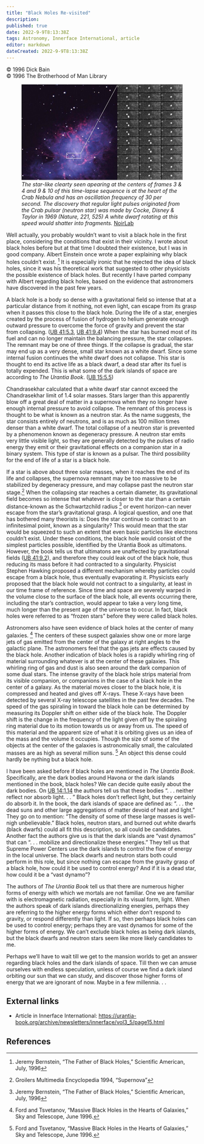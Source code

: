 ```yaml
---
title: "Black Holes Re-visited"
description: 
published: true
date: 2022-9-9T8:13:38Z
tags: Astronomy, Innerface International, article
editor: markdown
dateCreated: 2022-9-9T8:13:38Z
---
```


<p class="v-card v-sheet theme--light grey lighten-3 px-2">© 1996 Dick Bain<br>© 1996 The Brotherhood of Man Library</p>

<figure id="Figure_1" class="image urantiapedia">
<img src="/image/article/Dick_Bain/Black_Holes_Re_visited/noao-03036.jpg">
<figcaption><em>The star-like clearty seen apearing at the centers of frames 3 & 4 and 9 & 10 of this time-lapse sequence is at the heart of the Crab Nebula and has an oscillation frequency of 30 per second. The discovery that regular light pulses originated from the Crab pulsar (neutron star) was made by Cocke, Disney & Taylor in 1969 (Nature, 221, 525) A white dwarf rotating at this speed would shatter into fragments.</em> <a href="https://noirlab.edu/public/en/images/noao-03036/?nocache=true">NoirLab</a></figcaption>
</figure>

Well actually, you probably wouldn’t want to visit a black hole in the first place, considering the conditions that exist in their vicinity. I wrote about black holes before but at that time I doubted their existence, but I was in good company. Albert Einstein once wrote a paper explaining why black holes couldn’t exist. [^1] It is especially ironic that he rejected the idea of black holes, since it was his theoretical work that suggested to other physicists the possible existence of black holes. But recently I have parted company with Albert regarding black holes, based on the evidence that astronomers have discovered in the past few years.

A black hole is a body so dense with a gravitational field so intense that at a particular distance from it nothing, not even light, can escape from its grasp when it passes this close to the black hole. During the life of a star, energies created by the process of fusion of hydrogen to helium generate enough outward pressure to overcome the force of gravity and prevent the star from collapsing. ([UB 41:5.3](/en/The_Urantia_Book/41#p5_3), [UB 41:9.4](/en/The_Urantia_Book/41#p9_4)) When the star has burned most of its fuel and can no longer maintain the balancing pressure, the star collapses. The remnant may be one of three things. If the collapse is gradual, the star may end up as a very dense, small star known as a white dwarf. Since some internal fusion continues the white dwarf does not collapse. This star is thought to end its active life as a black dwarf, a dead star after its fuel is totally expended. This is what some of the dark islands of space are according to _The Urantia Book_. ([UB 15:5.5](/en/The_Urantia_Book/15#p5_5))

Chandrasekhar calculated that a white dwarf star cannot exceed the Chandrasekhar limit of 1.4 solar masses. Stars larger than this apparently blow off a great deal of matter in a supernova when they no longer have enough internal pressure to avoid collapse. The remnant of this process is thought to be what is known as a neutron star. As the name suggests, the star consists entirely of neutrons, and is as much as 100 million times denser than a white dwarf. The total collapse of a neutron star is prevented by a phenomenon known as degeneracy pressure. A neutron star emits very little visible light, so they are generally detected by the pulses of radio energy they emit or their gravitational effects on a companion star in a binary system. This type of star is known as a pulsar. The third possibility for the end of life of a star is a black hole.

If a star is above about three solar masses, when it reaches the end of its life and collapses, the supernova remnant may be too massive to be stabilized by degeneracy pressure, and may collapse past the neutron star stage.[^2] When the collapsing star reaches a certain diameter, its gravitational field becomes so intense that whatever is closer to the star than a certain distance-known as the Schwartzchild radius [^1] or event horizon-can never escape from the star’s gravitational grasp. A logical question, and one that has bothered many theorists is: Does the star continue to contract to an infinitesimal point, known as a singularity? This would mean that the star would be squeezed to such an extent that even basic particles like electrons couldn’t exist. Under these conditions, the black hole would consist of the simplest particles possible, identified by the Urantia Book as ultimatons. However, the book tells us that ultimatons are unaffected by gravitational fields ([UB 41:9.2](/en/The_Urantia_Book/41#p9_2)), and therefore they could leak out of the black hole, thus reducing its mass before it had contracted to a singularity. Physicist Stephen Hawking proposed a different mechanism whereby particles could escape from a black hole, thus eventually evaporating it. Physicists early proposed that the black hole would not contract to a singularity, at least in our time frame of reference. Since time and space are severely warped in the volume close to the surface of the black hole, all events occurring there, including the star’s contraction, would appear to take a very long time, much longer than the present age of the universe to occur. In fact, black holes were referred to as “frozen stars” before they were called black holes.

Astronomers also have seen evidence of black holes at the center of many galaxies. [^3] The centers of these suspect galaxies show one or more large jets of gas emitted from the center of the galaxy at right angles to the galactic plane. The astronomers feel that the gas jets are effects caused by the black hole. Another indication of black holes is a rapidly whirling ring of material surrounding whatever is at the center of these galaxies. This whirling ring of gas and dust is also seen around the dark companion of some dual stars. The intense gravity of the black hole strips material from its visible companion, or companions in the case of a black hole in the center of a galaxy. As the material moves closer to the black hole, it is compressed and heated and gives off X-rays. These X-rays have been detected by several X-ray telescope satellites in the past few decades. The speed of the gas spiraling in toward the black hole can be determined by measuring its Doppler shift on either side of the black hole. The Doppler shift is the change in the frequency of the light given off by the spiraling ring material due to its motion towards us or away from us. The speed of this material and the apparent size of what it is orbiting gives us an idea of the mass and the volume it occupies. Though the size of some of the objects at the center of the galaxies is astronomically small, the calculated masses are as high as several million suns. [^3] An object this dense could hardly be nything but a black hole.

I have been asked before if black holes are mentioned in _The Urantia Book_. Specifically, are the dark bodies around Havona or the dark islands mentioned in the book, black holes? We can decide quite easily about the dark bodies. On [UB 14:1.14](/en/The_Urantia_Book/14#p1_14) the authors tell us that these bodies “. . . neither reflect nor absorb light. . . ” Black holes don’t reflect light, but they certainly do absorb it. In the book, the dark islands of space are defined as: “. . . the dead suns and other large aggregations of matter devoid of heat and light.” They go on to mention: “The density of some of these large masses is well-nigh unbelievable.” Black holes, neutron stars, and burned out white dwarfs (black dwarfs) could all fit this description, so all could be candidates. Another fact the authors give us is that the dark islands are “vast dynamos” that can “. . . mobilize and directionalize these energies.” They tell us that Supreme Power Centers use the dark islands to control the flow of energy in the local universe. The black dwarfs and neutron stars both could perform in this role, but since nothing can escape from the gravity grasp of a black hole, how could it be used to control energy? And if it is a dead star, how could it be a “vast dynamo”?

The authors of _The Urantia Book_ tell us that there are numerous higher forms of energy with which we mortals are not familiar. One we are familiar with is electromagnetic radiation, especially in its visual form, light. When the authors speak of dark islands directionalizing energies, perhaps they are referring to the higher energy forms which either don’t respond to gravity, or respond differently than light. If so, then perhaps black holes can be used to control energy; perhaps they are vast dynamos for some of the higher forms of energy. We can’t exclude black holes as being dark islands, but the black dwarfs and neutron stars seem like more likely candidates to me.

Perhaps we’ll have to wait till we get to the mansion worlds to get an answer regarding black holes and the dark islands of space. Till then we can amuse ourselves with endless speculation, unless of course we find a dark island orbiting our sun that we can study, and discover those higher forms of energy that we are ignorant of now. Maybe in a few millennia. . . 

## External links

- Article in Innerface International: https://urantia-book.org/archive/newsletters/innerface/vol3_5/page15.html

## References

[^1]: Jeremy Bernstein, “The Father of Black Holes,” Scientific American, July, 1996

[^2]: Groilers Multimedia Encyclopedia 1994, “Supernova”

[^3]: Ford and Tsvetanov, “Massive Black Holes in the Hearts of Galaxies,” Sky and Telescope, June 1996.
